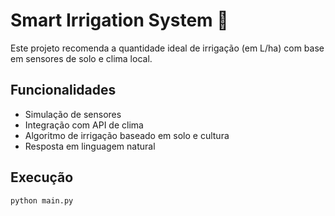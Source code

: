 # Smart Irrigation System 🌱

Este projeto recomenda a quantidade ideal de irrigação (em L/ha) com base em sensores de solo e clima local.

## Funcionalidades
- Simulação de sensores
- Integração com API de clima
- Algoritmo de irrigação baseado em solo e cultura
- Resposta em linguagem natural

## Execução

```bash
python main.py
